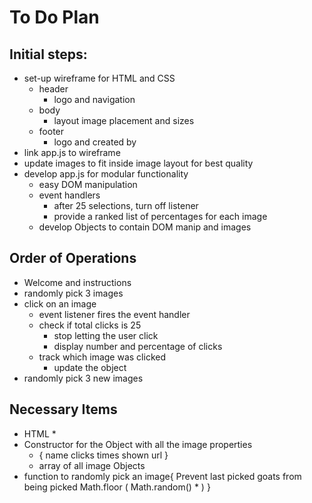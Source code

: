 # To Do Plan
## Initial steps:
* set-up wireframe for HTML and CSS
  * header
    * logo and navigation
  * body
    * layout image placement and sizes
  * footer
    * logo and created by
* link app.js to wireframe
* update images to fit inside image layout for best quality
* develop app.js for modular functionality
  * easy DOM manipulation
  * event handlers
    * after 25 selections, turn off listener
    * provide a ranked list of percentages for each image
  * develop Objects to contain DOM manip and images
  
## Order of Operations
* Welcome and instructions
* randomly pick 3 images
* click on an image
  * event listener fires the event handler
  * check if total clicks is 25
    * stop letting the user click
    * display number and percentage of clicks
  * track which image was clicked
    * update the object
* randomly pick 3 new images

## Necessary Items
* HTML
  * 
* Constructor for the Object with all the image properties
  * {
    name
    clicks
    times shown
    url
  }
  * array of all image Objects
* function to randomly pick an image{
  Prevent last picked goats from being picked
  Math.floor ( Math.random() * )
}
